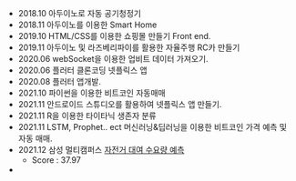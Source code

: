 - 2018.10 아두이노로 자동 공기청정기
- 2018.11 아두이노를 이용한 Smart Home
- 2019.10 HTML/CSS를 이용한 쇼핑몰 만들기 Front end.
- 2019.11 아두이노 및 라즈베리파이를 활용한 자율주행 RC카 만들기
- 2020.06 webSocket을 이용한 업비트 데이터 가져오기.
- 2020.06 플러터 클론코딩 넷플릭스 앱
- 2020.08 플러터 앱개발.
- 2021.10 파이썬을 이용한 비트코인 자동매매
- 2021.11 안드로이드 스튜디오를 활용하여 넷플릭스 앱 만들기.
- 2021.11 R을 이용한 타이타닉 생존자 분류
- 2021.11 LSTM, Prophet.. ect 머신러닝&딥러닝을 이용한 비트코인 가격 예측 및 자동 매매.
- 2021.12 삼성 멀티캠퍼스 [자전거 대여 수요량 예측](https://github.com/younghoonNa/pythonDT/blob/main/%EB%8D%B0%EC%9D%B4%ED%84%B0%EB%B6%84%EC%84%9D_8%EC%9D%BC%EC%B0%A8_%ED%94%84%EB%A1%9C%EC%A0%9D%ED%8A%B8_%EC%9E%90%EC%A0%84%EA%B1%B0_%EB%8C%80%EC%97%AC%EB%9F%89_%EC%98%88%EC%B8%A1(%EB%82%98%EC%98%81%ED%9B%88).ipynb)
  - Score : 37.97     
- 
